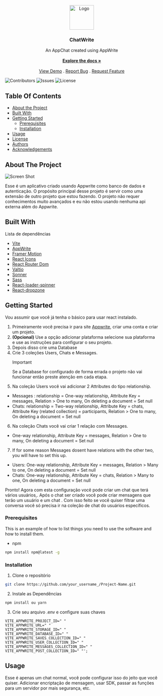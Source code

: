 <br/>
<p align="center">
  <a href="https://github.com/RafaelSFDC/AppWrite-Chat">
    <img src="images/logo.png" alt="Logo" width="80" height="80">
  </a>

  <h3 align="center">ChatWrite</h3>

  <p align="center">
    An AppChat created using AppWrite
    <br/>
    <br/>
    <a href="https://github.com/RafaelSFDC/AppWrite-Chat"><strong>Explore the docs »</strong></a>
    <br/>
    <br/>
    <a href="https://github.com/RafaelSFDC/AppWrite-Chat">View Demo</a>
    .
    <a href="https://github.com/RafaelSFDC/AppWrite-Chat/issues">Report Bug</a>
    .
    <a href="https://github.com/RafaelSFDC/AppWrite-Chat/issues">Request Feature</a>
  </p>
</p>

![Contributors](https://img.shields.io/github/contributors/RafaelSFDC/AppWrite-Chat?color=dark-green) ![Issues](https://img.shields.io/github/issues/RafaelSFDC/AppWrite-Chat) ![License](https://img.shields.io/github/license/RafaelSFDC/AppWrite-Chat)

## Table Of Contents

- [About the Project](#about-the-project)
- [Built With](#built-with)
- [Getting Started](#getting-started)
  - [Prerequisites](#prerequisites)
  - [Installation](#installation)
- [Usage](#usage)
- [License](#license)
- [Authors](#authors)
- [Acknowledgements](#acknowledgements)

## About The Project

![Screen Shot](images/screenshot.png)

Esse é um aplicativo criado usando Appwrite como banco de dados e autenticação. O propósito principal desse projeto é servir como uma extensão de outro projeto que estou fazendo. O projeto não requer conhecimentos muito avançados e eu não estou usando nenhuma api externa além do Appwrite.

## Built With

Lista de dependências

- [Vite](https://vitejs.dev/)
- [AppWrite](https://appwrite.io/)
- [Framer Motion](https://www.framer.com/motion/)
- [React Icons](https://react-icons.github.io/react-icons/)
- [React Router Dom](https://reactrouter.com/en/main)
- [Valtio](https://valtio.pmnd.rs/)
- [Sonner](https://sonner.emilkowal.ski/)
- [Sass](https://sass-lang.com/)
- [React-loader-spinner](https://mhnpd.github.io/react-loader-spinner/)
- [React-dropzone](https://www.npmjs.com/package/react-dropzone)

## Getting Started

Vou assumir que você já tenha o básico para usar react instalado.

1. Primeiramente você precisa ir para site [Appwrite](https://www.framer.com/motion/), criar uma conta e criar um projeto.
2. **(Opcional)** Use a opção adicionar plataforma selecione sua plataforma e use as instruções para configurar o seu projeto.
3. Depois disso crie uma Database
4. Crie 3 coleções Users, Chats e Messages.
   > [!IMPORTANT]  
   > Se a Database for configurado de forma errada o projeto não vai funcionar então preste atenção em cada etapa.
5. Na coleção Users você vai adicionar 2 Attributes do tipo relationship.

- Messages : relationship = One-way relationship, Attribute Key = messages, Relation > One to many, On deleting a document = Set null
- Chats: relationship = Two-way relationship, Attribute Key = chats, Attribute Key (related collection) = participants, Relation > One to many, On deleting a document = Set null

6. Na coleção Chats você vai criar 1 relação com Messages.

- One-way relationship, Attribute Key = messages, Relation > One to many, On deleting a document = Set null

7. If for some reason Messages dosent have relations with the other two, you will have to set this up.

- Users: One-way relationship, Attribute Key = messages, Relation > Many to one, On deleting a document = Set null
- Chats: One-way relationship, Attribute Key = chats, Relation > Many to one, On deleting a document = Set null

Pronto! Agora com esta configuração você pode criar um chat que terá vários usuários,. Após o chat ser criado você pode criar mensagens que terão um usuário e um chat . Com isso feito se você quiser filtrar uma conversa você só precisa ir na coleção de chat do usuários específicos.

### Prerequisites

This is an example of how to list things you need to use the software and how to install them.

- npm

```sh
npm install npm@latest -g
```

### Installation

1. Clone o repositório

```sh
git clone https://github.com/your_username_/Project-Name.git
```

2. Instale as Dependências

```sh
npm install ou yarn
```

3. Crie seu arquivo .env e configure suas chaves

```JS
VITE_APPWRITE_PROJECT_ID=" "
VITE_APPWRITE_URL=" "
VITE_APPWRITE_STORAGE_ID=" "
VITE_APPWRITE_DATABASE_ID=" "
VITE_APPWRITE_SAVES_COLLECTION_ID=" "
VITE_APPWRITE_USER_COLLECTION_ID=" "
VITE_APPWRITE_MESSAGES_COLLECTION_ID=" "
VITE_APPWRITE_POST_COLLECTION_ID=" "';
```

## Usage

Esse é apenas um chat normal, você pode configurar isso do jeito que você quiser. Adicionar encriptação de mensagem, usar SDK, passar as funções para um servidor por mais segurança, etc.
